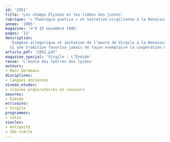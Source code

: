 ```yaml
---
id: '2051'
title: 'Les champs Élysées et les limbes des justes'
rubrique: '« Theologia poetica » et imitation virgilienne à la Renaissance'
annee: '1995'
magazine: 'n°4 15 novembre 1995'
pages: '13'
description: 
  'Exégèse allégorique et imitation de l’œuvre de Virgile à la Renaissance…
  Si une tradition favorisa jamais de façon exemplaire la coopération des lettres profanes et des lettres sacrées dans l’Italie latine et chrétienne, il s’agit bien de celle qui valut à Virgile le titre de Père de l’Occident : l’exégèse allégorique et l’imitation de son œuvre. Il s’agit là d’une question capitale dont les origines et les réponses intéressent l’histoire des disciplines de l’esprit européen enformation autant que la réception de l’œuvre de Virgile…'
article_pdf: '2051.pdf'
magazine_special: 'Virgile : L’Énéide'
revue: 'L’école des lettres des lycées'
auteurs:
- Marc Deramaix
disciplines:
- langues anciennes
niveau_etudes:
- classes préparatoires et concours
oeuvres:
- Énéide
ecrivains:
- Virgile
programmes:
- latin
siecles:
- Antiquité
- 16e siècle
---
```


